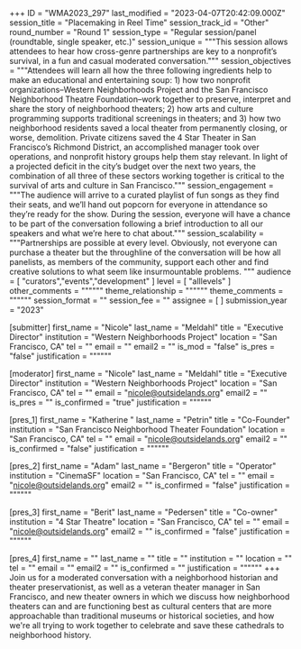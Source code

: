 +++
ID = "WMA2023_297"
last_modified = "2023-04-07T20:42:09.000Z"
session_title = "Placemaking in Reel Time"
session_track_id = "Other"
round_number = "Round 1"
session_type = "Regular session/panel (roundtable, single speaker, etc.)"
session_unique = """This session allows attendees to hear how cross-genre partnerships are key to a nonprofit’s survival, in a fun and casual moderated conversation."""
session_objectives = """Attendees will learn all how the three following ingredients help to make an educational and entertaining soup: 1) how two nonprofit organizations–Western Neighborhoods Project and the San Francisco Neighborhood Theatre Foundation–work together to preserve, interpret and share the story of neighborhood theaters; 2) how arts and culture programming supports traditional screenings in theaters; and 3) how two neighborhood residents saved a local theater from permanently closing, or worse, demolition. Private citizens saved the 4 Star Theater in San Francisco’s Richmond District, an accomplished manager took over operations, and nonprofit history groups help them stay relevant. In light of a projected deficit in the city’s budget over the next two years, the combination of all three of these sectors working together is critical to the survival of arts and culture in San Francisco."""
session_engagement = """The audience will arrive to a curated playlist of fun songs as they find their seats, and we’ll hand out popcorn for everyone in attendance so they’re ready for the show. During the session, everyone will have a chance to be part of the conversation following a brief introduction to all our speakers and what we’re here to chat about."""
session_scalability = """Partnerships are possible at every level. Obviously, not everyone can purchase a theater but the throughline of the conversation will be how all panelists, as members of the community, support each other and find creative solutions to what seem like insurmountable problems. 
"""
audience = [ "curators","events","development" ]
level = [ "alllevels" ]
other_comments = """"""
theme_relationship = """"""
theme_comments = """"""
session_format = ""
session_fee = ""
assignee = [  ]
submission_year = "2023"

[submitter]
first_name = "Nicole"
last_name = "Meldahl"
title = "Executive Director"
institution = "Western Neighborhoods Project"
location = "San Francisco, CA"
tel = ""
email = ""
email2 = ""
is_mod = "false"
is_pres = "false"
justification = """"""

[moderator]
first_name = "Nicole"
last_name = "Meldahl"
title = "Executive Director"
institution = "Western Neighborhoods Project"
location = "San Francisco, CA"
tel = ""
email = "nicole@outsidelands.org"
email2 = ""
is_pres = ""
is_confirmed = "true"
justification = """"""

[pres_1]
first_name = "Katherine "
last_name = "Petrin"
title = "Co-Founder"
institution = "San Francisco Neighborhood Theater Foundation"
location = "San Francisco, CA"
tel = ""
email = "nicole@outsidelands.org"
email2 = ""
is_confirmed = "false"
justification = """"""

[pres_2]
first_name = "Adam"
last_name = "Bergeron"
title = "Operator"
institution = "CinemaSF"
location = "San Francisco, CA"
tel = ""
email = "nicole@outsidelands.org"
email2 = ""
is_confirmed = "false"
justification = """"""

[pres_3]
first_name = "Berit"
last_name = "Pedersen"
title = "Co-owner"
institution = "4 Star Theatre"
location = "San Francisco, CA"
tel = ""
email = "nicole@outsidelands.org"
email2 = ""
is_confirmed = "false"
justification = """"""

[pres_4]
first_name = ""
last_name = ""
title = ""
institution = ""
location = ""
tel = ""
email = ""
email2 = ""
is_confirmed = ""
justification = """"""
+++
Join us for a moderated conversation with a neighborhood historian and theater preservationist, as well as a veteran theater manager in San Francisco, and new theater owners in which we discuss how neighborhood theaters can and are functioning best as cultural centers that are more approachable than traditional museums or historical societies, and how we're all trying to work together to celebrate and save these cathedrals to neighborhood history. 

